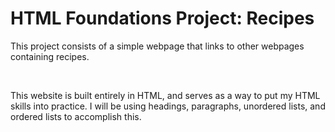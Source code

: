 # HTML Foundations Project: Recipes

This project consists of a simple webpage that links to other webpages containing recipes.

<br />

This website is built entirely in HTML, and serves as a way to put my HTML skills into practice. I will be using headings, paragraphs, unordered lists, and ordered lists to accomplish this.